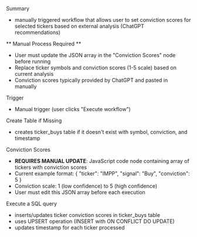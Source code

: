 Summary
 - manually triggered workflow that allows user to set conviction scores for selected tickers based on external analysis (ChatGPT recommendations)

** Manual Process Required **
- User must update the JSON array in the "Conviction Scores" node before running
- Replace ticker symbols and conviction scores (1-5 scale) based on current analysis
- Conviction scores typically provided by ChatGPT and pasted in manually

Trigger
 - Manual trigger (user clicks "Execute workflow")

Create Table if Missing
 - creates ticker_buys table if it doesn't exist with symbol, conviction, and timestamp

Conviction Scores
 - **REQUIRES MANUAL UPDATE**: JavaScript code node containing array of tickers with conviction scores
 - Current example format: { "ticker": "IMPP", "signal": "Buy", "conviction": 5 }
 - Conviction scale: 1 (low confidence) to 5 (high confidence)
 - User must edit this JSON array before each execution

Execute a SQL query
 - inserts/updates ticker conviction scores in ticker_buys table
 - uses UPSERT operation (INSERT with ON CONFLICT DO UPDATE)
 - updates timestamp for each ticker processed